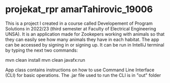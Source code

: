 # projekat_rpr amarTahirovic_19006

This is a project I created in a course called Developement of Program Solutions in 2022/23 (third semester at Faculty of Electrical Engineering UNSA). It is an application made for Zookepers working with animals so that they can easily see how many animals they have in each habitat. The app can be accessed by signing in or signing up. It can be run in IntelliJ terminal by typing the next two commands:

mvn clean install
mvn clean javafx:run

App class contains instructions on how to use Command Line Interface (CLI) for basic operations. The .jar file used to run the CLI is in "out" folder
